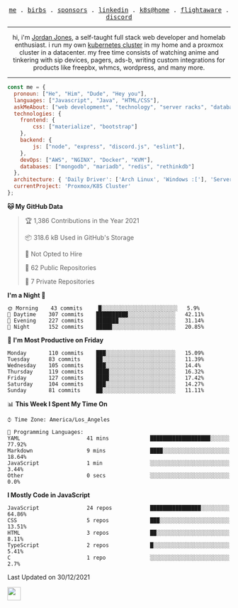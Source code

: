 <p align="center">
  <samp>
    <a href="https://jordanjones.org/">me</a> .
    <a href="https://twitter.com/kashalls">birbs</a> .
    <a href="https://github.com/sponsors/kashalls">sponsors</a> .
    <a href="https://linkedin.com/in/jordpjones">linkedin</a> .
    <a href="https://github.com/kashalls/home-cluster">k8s@home</a> .
    <a href="https://flightaware.com/adsb/stats/user/kashalls">flightaware</a> .
    <a href="https://discord.gg/ctgrp8k">discord</a>
  </samp>
</p>

---

<p align="center">hi, i'm <a href="https://jordanjones.org/">Jordan Jones</a>, a self-taught full stack web developer and homelab enthusiast. i run my own <a href="https://github.com/kashalls/home-cluster">kubernetes cluster</a> in my home and a proxmox cluster in a datacenter. my free time consists of watching anime and tinkering with sip devices, pagers, ads-b, writing custom integrations for products like freepbx, whmcs, wordpress, and many more.</p>

---


```javascript
const me = {
  pronoun: ["He", "Him", "Dude", "Hey you"],
  languages: ["Javascript", "Java", "HTML/CSS"],
  askMeAbout: ["web development", "technology", "server racks", "databases"],
  technologies: {
    frontend: {
        css: ["materialize", "bootstrap"]
    },
    backend: {
        js: ["node", "express", "discord.js", "eslint"],
    },
    devOps: ["AWS", "NGINX", "Docker", "KVM"],
    databases: ["mongodb", "mariadb", "redis", "rethinkdb"]
  },
  architecture: { 'Daily Driver': ['Arch Linux', 'Windows :['], 'Server Applications': 'Ubuntu Focal' },
  currentProject: 'Proxmox/K8S Cluster'
};
```

<!--START_SECTION:waka-->
**🐱 My GitHub Data** 

> 🏆 1,386 Contributions in the Year 2021
 > 
> 📦 318.6 kB Used in GitHub's Storage 
 > 
> 🚫 Not Opted to Hire
 > 
> 📜 62 Public Repositories 
 > 
> 🔑 7 Private Repositories  
 > 
**I'm a Night 🦉** 

```text
🌞 Morning    43 commits     █░░░░░░░░░░░░░░░░░░░░░░░░   5.9% 
🌆 Daytime    307 commits    ██████████░░░░░░░░░░░░░░░   42.11% 
🌃 Evening    227 commits    ███████░░░░░░░░░░░░░░░░░░   31.14% 
🌙 Night      152 commits    █████░░░░░░░░░░░░░░░░░░░░   20.85%

```
📅 **I'm Most Productive on Friday** 

```text
Monday       110 commits    ███░░░░░░░░░░░░░░░░░░░░░░   15.09% 
Tuesday      83 commits     ██░░░░░░░░░░░░░░░░░░░░░░░   11.39% 
Wednesday    105 commits    ███░░░░░░░░░░░░░░░░░░░░░░   14.4% 
Thursday     119 commits    ████░░░░░░░░░░░░░░░░░░░░░   16.32% 
Friday       127 commits    ████░░░░░░░░░░░░░░░░░░░░░   17.42% 
Saturday     104 commits    ███░░░░░░░░░░░░░░░░░░░░░░   14.27% 
Sunday       81 commits     ██░░░░░░░░░░░░░░░░░░░░░░░   11.11%

```


📊 **This Week I Spent My Time On** 

```text
⌚︎ Time Zone: America/Los_Angeles

💬 Programming Languages: 
YAML                     41 mins             ███████████████████░░░░░░   77.92% 
Markdown                 9 mins              ████░░░░░░░░░░░░░░░░░░░░░   18.64% 
JavaScript               1 min               ░░░░░░░░░░░░░░░░░░░░░░░░░   3.44% 
Other                    0 secs              ░░░░░░░░░░░░░░░░░░░░░░░░░   0.0%

```

**I Mostly Code in JavaScript** 

```text
JavaScript               24 repos            ████████████████░░░░░░░░░   64.86% 
CSS                      5 repos             ███░░░░░░░░░░░░░░░░░░░░░░   13.51% 
HTML                     3 repos             ██░░░░░░░░░░░░░░░░░░░░░░░   8.11% 
TypeScript               2 repos             █░░░░░░░░░░░░░░░░░░░░░░░░   5.41% 
C                        1 repo              ░░░░░░░░░░░░░░░░░░░░░░░░░   2.7%

```



 Last Updated on 30/12/2021
<!--END_SECTION:waka-->

<img src="https://media.giphy.com/media/WUlplcMpOCEmTGBtBW/giphy.gif" width="30">